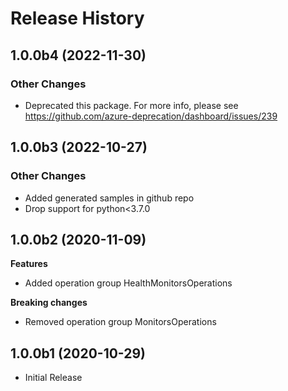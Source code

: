 # Release History

## 1.0.0b4 (2022-11-30)

### Other Changes

  - Deprecated  this package. For more info, please see https://github.com/azure-deprecation/dashboard/issues/239

## 1.0.0b3 (2022-10-27)

### Other Changes

  - Added generated samples in github repo
  - Drop support for python<3.7.0

## 1.0.0b2 (2020-11-09)

**Features**

  - Added operation group HealthMonitorsOperations

**Breaking changes**

  - Removed operation group MonitorsOperations

## 1.0.0b1 (2020-10-29)

* Initial Release

